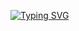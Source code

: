 [![Typing SVG](https://readme-typing-svg.demolab.com?font=Fira+Code&pause=1000&color=2FB88E&width=435&lines=Hello+there!+I'm+Vinh+Bui;Welcome+to+my+profile;I'm+doing+cool+stuffs)](https://git.io/typing-svg)
